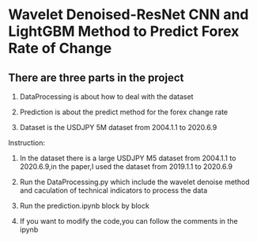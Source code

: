 # Wavelet Denoised-ResNet CNN and LightGBM Method to Predict Forex Rate of Change #

## There are three parts in the project ##


1. DataProcessing is about how to deal with the dataset

2. Prediction is about the predict method for the forex change rate

3. Dataset is the USDJPY 5M dataset from 2004.1.1 to 2020.6.9

Instruction:

1. In the dataset there is a large USDJPY M5 dataset from 2004.1.1 to 2020.6.9,in the paper,I used the dataset from 2019.1.1 to 2020.6.9

2. Run the DataProcessing.py which include the wavelet denoise method and caculation of technical indicators to process the data

3. Run the prediction.ipynb block by block

4. If you want to modify the code,you can follow the comments in the ipynb

